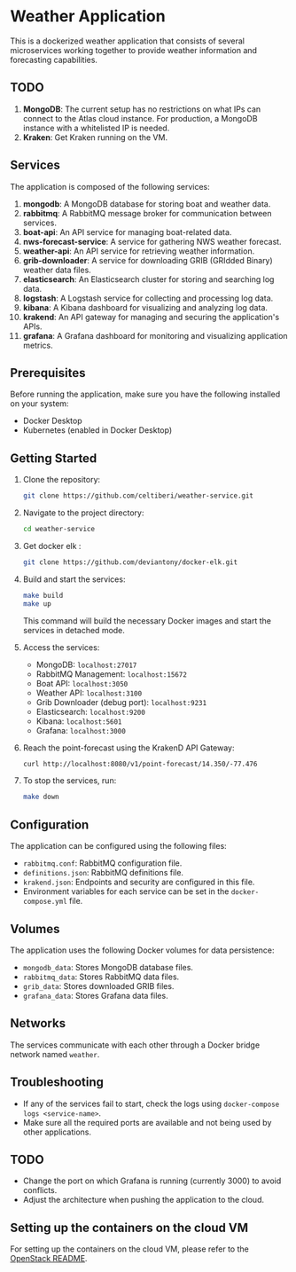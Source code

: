 # Weather Application

This is a dockerized weather application that consists of several microservices working together to provide weather information and forecasting capabilities.

## TODO

1. **MongoDB**: The current setup has no restrictions on what IPs can connect to the Atlas cloud instance. For production, a MongoDB instance with a whitelisted IP is needed.
2. **Kraken**: Get Kraken running on the VM.

## Services

The application is composed of the following services:

1. **mongodb**: A MongoDB database for storing boat and weather data.
2. **rabbitmq**: A RabbitMQ message broker for communication between services.
3. **boat-api**: An API service for managing boat-related data.
4. **nws-forecast-service**: A service for gathering NWS weather forecast.
5. **weather-api**: An API service for retrieving weather information.
6. **grib-downloader**: A service for downloading GRIB (GRIdded Binary) weather data files.
7. **elasticsearch**: An Elasticsearch cluster for storing and searching log data.
8. **logstash**: A Logstash service for collecting and processing log data.
9. **kibana**: A Kibana dashboard for visualizing and analyzing log data.
10. **krakend**: An API gateway for managing and securing the application's APIs.
11. **grafana**: A Grafana dashboard for monitoring and visualizing application metrics.


## Prerequisites

Before running the application, make sure you have the following installed on your system:

- Docker Desktop
- Kubernetes (enabled in Docker Desktop)

## Getting Started

1. Clone the repository:
   ```sh
   git clone https://github.com/celtiberi/weather-service.git
   ```
2. Navigate to the project directory:
   ```sh
   cd weather-service
   ```
3. Get docker elk :
   ```sh
   git clone https://github.com/deviantony/docker-elk.git
   ```
3. Build and start the services:
   ```sh
   make build
   make up
   ```
   This command will build the necessary Docker images and start the services in detached mode.

5. Access the services:

   - MongoDB: `localhost:27017`
   - RabbitMQ Management: `localhost:15672`
   - Boat API: `localhost:3050`
   - Weather API: `localhost:3100`
   - Grib Downloader (debug port): `localhost:9231`
   - Elasticsearch: `localhost:9200`
   - Kibana: `localhost:5601`
   - Grafana: `localhost:3000`

6. Reach the point-forecast using the KrakenD API Gateway:
   ```sh
   curl http://localhost:8080/v1/point-forecast/14.350/-77.476
   ```

7. To stop the services, run:
   ```sh
   make down
   ```

## Configuration

The application can be configured using the following files:

- `rabbitmq.conf`: RabbitMQ configuration file.
- `definitions.json`: RabbitMQ definitions file.
- `krakend.json`: Endpoints and security are configured in this file.
- Environment variables for each service can be set in the `docker-compose.yml` file.
## Volumes

The application uses the following Docker volumes for data persistence:

- `mongodb_data`: Stores MongoDB database files.
- `rabbitmq_data`: Stores RabbitMQ data files.
- `grib_data`: Stores downloaded GRIB files.
- `grafana_data`: Stores Grafana data files.

## Networks

The services communicate with each other through a Docker bridge network named `weather`.

## Troubleshooting

- If any of the services fail to start, check the logs using `docker-compose logs <service-name>`.
- Make sure all the required ports are available and not being used by other applications.

## TODO

- Change the port on which Grafana is running (currently 3000) to avoid conflicts.
- Adjust the architecture when pushing the application to the cloud.


## Setting up the containers on the cloud VM

For setting up the containers on the cloud VM, please refer to the [OpenStack README](open-stack/README.md).
